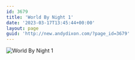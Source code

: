 ```yaml
---
id: 3679
title: 'World By Night 1'
date: '2023-03-17T13:45:44+00:00'
layout: page
guid: 'http://new.andydixon.com/?page_id=3679'
---
```


![World By Night 1](https://i0.wp.com/assets.g8x2.ldn.idrivee2-23.com/posters/World%20By%20Night%201%2001.jpg?w=1200&ssl=1 "World By Night 1")